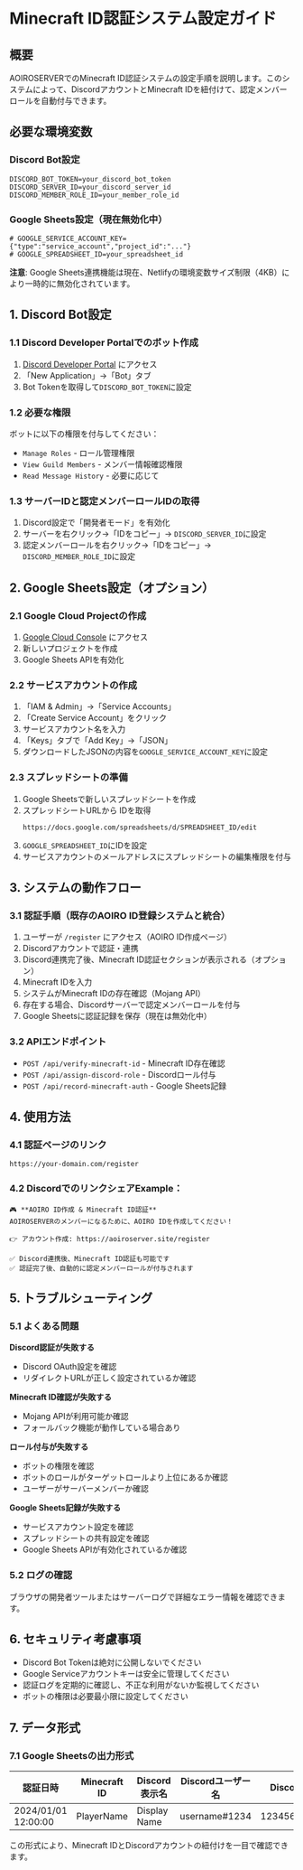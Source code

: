 # Minecraft ID認証システム設定ガイド

## 概要
AOIROSERVERでのMinecraft ID認証システムの設定手順を説明します。このシステムによって、DiscordアカウントとMinecraft IDを紐付けて、認定メンバーロールを自動付与できます。

## 必要な環境変数

### Discord Bot設定
```env
DISCORD_BOT_TOKEN=your_discord_bot_token
DISCORD_SERVER_ID=your_discord_server_id
DISCORD_MEMBER_ROLE_ID=your_member_role_id
```

### Google Sheets設定（現在無効化中）
```env
# GOOGLE_SERVICE_ACCOUNT_KEY={"type":"service_account","project_id":"..."}
# GOOGLE_SPREADSHEET_ID=your_spreadsheet_id
```
**注意**: Google Sheets連携機能は現在、Netlifyの環境変数サイズ制限（4KB）により一時的に無効化されています。

## 1. Discord Bot設定

### 1.1 Discord Developer Portalでのボット作成
1. [Discord Developer Portal](https://discord.com/developers/applications) にアクセス
2. 「New Application」→「Bot」タブ
3. Bot Tokenを取得して`DISCORD_BOT_TOKEN`に設定

### 1.2 必要な権限
ボットに以下の権限を付与してください：
- `Manage Roles` - ロール管理権限
- `View Guild Members` - メンバー情報確認権限
- `Read Message History` - 必要に応じて

### 1.3 サーバーIDと認定メンバーロールIDの取得
1. Discord設定で「開発者モード」を有効化
2. サーバーを右クリック→「IDをコピー」→ `DISCORD_SERVER_ID`に設定
3. 認定メンバーロールを右クリック→「IDをコピー」→ `DISCORD_MEMBER_ROLE_ID`に設定

## 2. Google Sheets設定（オプション）

### 2.1 Google Cloud Projectの作成
1. [Google Cloud Console](https://console.cloud.google.com/) にアクセス
2. 新しいプロジェクトを作成
3. Google Sheets APIを有効化

### 2.2 サービスアカウントの作成
1. 「IAM & Admin」→「Service Accounts」
2. 「Create Service Account」をクリック
3. サービスアカウント名を入力
4. 「Keys」タブで「Add Key」→「JSON」
5. ダウンロードしたJSONの内容を`GOOGLE_SERVICE_ACCOUNT_KEY`に設定

### 2.3 スプレッドシートの準備
1. Google Sheetsで新しいスプレッドシートを作成
2. スプレッドシートURLから IDを取得
   ```
   https://docs.google.com/spreadsheets/d/SPREADSHEET_ID/edit
   ```
3. `GOOGLE_SPREADSHEET_ID`にIDを設定
4. サービスアカウントのメールアドレスにスプレッドシートの編集権限を付与

## 3. システムの動作フロー

### 3.1 認証手順（既存のAOIRO ID登録システムと統合）
1. ユーザーが `/register` にアクセス（AOIRO ID作成ページ）
2. Discordアカウントで認証・連携
3. Discord連携完了後、Minecraft ID認証セクションが表示される（オプション）
4. Minecraft IDを入力
5. システムがMinecraft IDの存在確認（Mojang API）
6. 存在する場合、Discordサーバーで認定メンバーロールを付与
7. Google Sheetsに認証記録を保存（現在は無効化中）

### 3.2 APIエンドポイント
- `POST /api/verify-minecraft-id` - Minecraft ID存在確認
- `POST /api/assign-discord-role` - Discordロール付与
- `POST /api/record-minecraft-auth` - Google Sheets記録

## 4. 使用方法

### 4.1 認証ページのリンク
```
https://your-domain.com/register
```

### 4.2 DiscordでのリンクシェアExample：
```
🎮 **AOIRO ID作成 & Minecraft ID認証**
AOIROSERVERのメンバーになるために、AOIRO IDを作成してください！

👉 アカウント作成: https://aoiroserver.site/register

✅ Discord連携後、Minecraft ID認証も可能です
✅ 認証完了後、自動的に認定メンバーロールが付与されます
```

## 5. トラブルシューティング

### 5.1 よくある問題

**Discord認証が失敗する**
- Discord OAuth設定を確認
- リダイレクトURLが正しく設定されているか確認

**Minecraft ID確認が失敗する**
- Mojang APIが利用可能か確認
- フォールバック機能が動作している場合あり

**ロール付与が失敗する**
- ボットの権限を確認
- ボットのロールがターゲットロールより上位にあるか確認
- ユーザーがサーバーメンバーか確認

**Google Sheets記録が失敗する**
- サービスアカウント設定を確認
- スプレッドシートの共有設定を確認
- Google Sheets APIが有効化されているか確認

### 5.2 ログの確認
ブラウザの開発者ツールまたはサーバーログで詳細なエラー情報を確認できます。

## 6. セキュリティ考慮事項

- Discord Bot Tokenは絶対に公開しないでください
- Google Serviceアカウントキーは安全に管理してください
- 認証ログを定期的に確認し、不正な利用がないか監視してください
- ボットの権限は必要最小限に設定してください

## 7. データ形式

### 7.1 Google Sheetsの出力形式
| 認証日時 | Minecraft ID | Discord表示名 | Discordユーザー名 | Discord User ID |
|---------|-------------|-------------|-----------------|-----------------|
| 2024/01/01 12:00:00 | PlayerName | Display Name | username#1234 | 123456789012345 |

この形式により、Minecraft IDとDiscordアカウントの紐付けを一目で確認できます。
